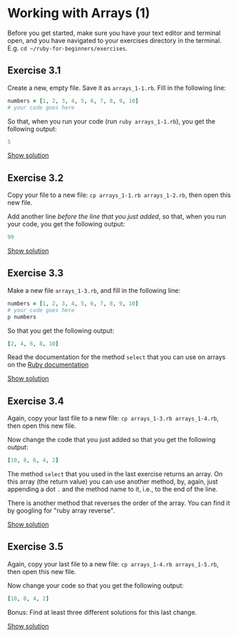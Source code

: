 # Working with Arrays (1)

Before you get started, make sure you have your text editor and terminal open,
and you have navigated to your exercises directory in the terminal. E.g. `cd
~/ruby-for-beginners/exercises`.

## Exercise 3.1

Create a new, empty file. Save it as `arrays_1-1.rb`. Fill in the following
line:

```ruby
numbers = [1, 2, 3, 4, 5, 6, 7, 8, 9, 10]
# your code goes here
```

So that, when you run your code (run `ruby arrays_1-1.rb`), you get the
following output:

```ruby
5
```

<a href="https://wdi-sg.github.io/ruby-for-beginners/solutions/03-arrays_1-1.html" class="solution">Show solution</a>

## Exercise 3.2

Copy your file to a new file: `cp arrays_1-1.rb arrays_1-2.rb`, then open this
new file.

Add another line *before the line that you just added*, so that, when you run
your code, you get the following output:

```ruby
99
```

<a href="https://wdi-sg.github.io/ruby-for-beginners/solutions/03-arrays_1-2.html" class="solution">Show solution</a>

## Exercise 3.3

Make a new file `arrays_1-3.rb`, and fill in the following line:

```ruby
numbers = [1, 2, 3, 4, 5, 6, 7, 8, 9, 10]
# your code goes here
p numbers
```

So that you get the following output:

```ruby
[2, 4, 6, 8, 10]
```

<p class="hint">
Read the documentation for the method <code>select</code> that you can use on arrays
on the <a href="https://www.ruby-doc.org/core-2.2.0/Array.html#method-i-select">Ruby documentation</a>
</p>

<a href="https://wdi-sg.github.io/ruby-for-beginners/solutions/03-arrays_1-3.html" class="solution">Show solution</a>

## Exercise 3.4

Again, copy your last file to a new file: `cp arrays_1-3.rb arrays_1-4.rb`,
then open this new file.

Now change the code that you just added so that you get the following output:

```ruby
[10, 8, 6, 4, 2]
```

<p class="hint">
The method <code>select</code> that you used in the last exercise returns an array.
On this array (the return value) you can use another method, by, again, just
appending a dot <code>.</code> and the method name to it, i.e., to the end of the line.
</p>

<p class="hint">
There is another method that reverses the order of the array. You can
find it by googling for "ruby array reverse".
</p>

<a href="https://wdi-sg.github.io/ruby-for-beginners/solutions/03-arrays_1-4.html" class="solution">Show solution</a>

## Exercise 3.5

Again, copy your last file to a new file: `cp arrays_1-4.rb arrays_1-5.rb`,
then open this new file.

Now change your code so that you get the following output:

```ruby
[10, 8, 4, 2]
```

Bonus: Find at least three different solutions for this last change.

<a href="https://wdi-sg.github.io/ruby-for-beginners/solutions/03-arrays_1-5.html" class="solution">Show solution</a>


